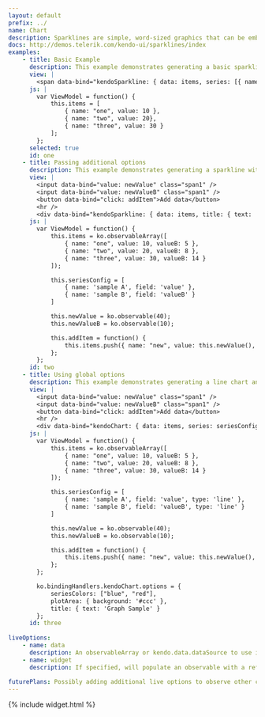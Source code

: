 ```yaml
---
layout: default
prefix: ../
name: Chart
description: Sparklines are simple, word-sized graphics that can be embedded in text, tables or headlines.
docs: http://demos.telerik.com/kendo-ui/sparklines/index
examples:
    - title: Basic Example
      description: This example demonstrates generating a basic sparkline.
      view: |
        <span data-bind="kendoSparkline: { data: items, series: [{ name: 'sample', field: 'value' }] }"> </span>
      js: |
        var ViewModel = function() {
            this.items = [
                { name: "one", value: 10 },
                { name: "two", value: 20},
                { name: "three", value: 30 }
            ];
        };
      selected: true
      id: one
    - title: Passing additional options
      description: This example demonstrates generating a sparkline with some additional options specified.
      view: |
        <input data-bind="value: newValue" class="span1" />
        <input data-bind="value: newValueB" class="span1" />
        <button data-bind="click: addItem">Add data</button>
        <hr />
        <div data-bind="kendoSparkline: { data: items, title: { text: 'Graph Sample' }, series: seriesConfig, seriesColors: ['blue', 'red'] }"> </div>
      js: |
        var ViewModel = function() {
            this.items = ko.observableArray([
                { name: "one", value: 10, valueB: 5 },
                { name: "two", value: 20, valueB: 8 },
                { name: "three", value: 30, valueB: 14 }
            ]);

            this.seriesConfig = [
                { name: 'sample A', field: 'value' },
                { name: 'sample B', field: 'valueB' }
            ]

            this.newValue = ko.observable(40);
            this.newValueB = ko.observable(10);

            this.addItem = function() {
                this.items.push({ name: "new", value: this.newValue(), valueB: this.newValueB() });
            };
        };
      id: two
    - title: Using global options
      description: This example demonstrates generating a line chart and customizing the series colors by setting the *seriesColor* property in *ko.bindingHandlers.kendoChart.options*.
      view: |
        <input data-bind="value: newValue" class="span1" />
        <input data-bind="value: newValueB" class="span1" />
        <button data-bind="click: addItem">Add data</button>
        <hr />
        <div data-bind="kendoChart: { data: items, series: seriesConfig }"> </div>
      js: |
        var ViewModel = function() {
            this.items = ko.observableArray([
                { name: "one", value: 10, valueB: 5 },
                { name: "two", value: 20, valueB: 8 },
                { name: "three", value: 30, valueB: 14 }
            ]);

            this.seriesConfig = [
                { name: 'sample A', field: 'value', type: 'line' },
                { name: 'sample B', field: 'valueB', type: 'line' }
            ]

            this.newValue = ko.observable(40);
            this.newValueB = ko.observable(10);

            this.addItem = function() {
                this.items.push({ name: "new", value: this.newValue(), valueB: this.newValueB() });
            };
        };

        ko.bindingHandlers.kendoChart.options = {
            seriesColors: ["blue", "red"],
            plotArea: { background: '#ccc' },
            title: { text: 'Graph Sample' }
        };
      id: three
      
liveOptions:
    - name: data
      description: An observableArray or kendo.data.dataSource to use in the chart
    - name: widget
      description: If specified, will populate an observable with a reference to the actual widget
      
futurePlans: Possibly adding additional live options to observe other configuration choices and refresh the chart.
---
```


{% include widget.html %}
